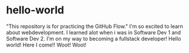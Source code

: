 # hello-world
"This repository is for practicing the GitHub Flow."
I'm so excited to learn about webdevelopment. I learned alot when i was in Software Dev 1 and Software Dev 2. I'm on my way to becoming a fullstack developer! Hello world! Here I come!!  Woot! Woot!
